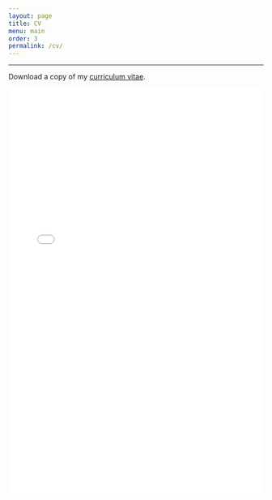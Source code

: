 ```yaml
---
layout: page
title: CV
menu: main
order: 3
permalink: /cv/
---
```

***
Download a copy of my [curriculum vitae](../assets/docs/reasner_cv.pdf).

<iframe src="../assets/docs/reasner_cv_0621.pdf" class="gde-frame" style="height: 800px; width: 100%; border: none;" scrolling="yes"></iframe>

